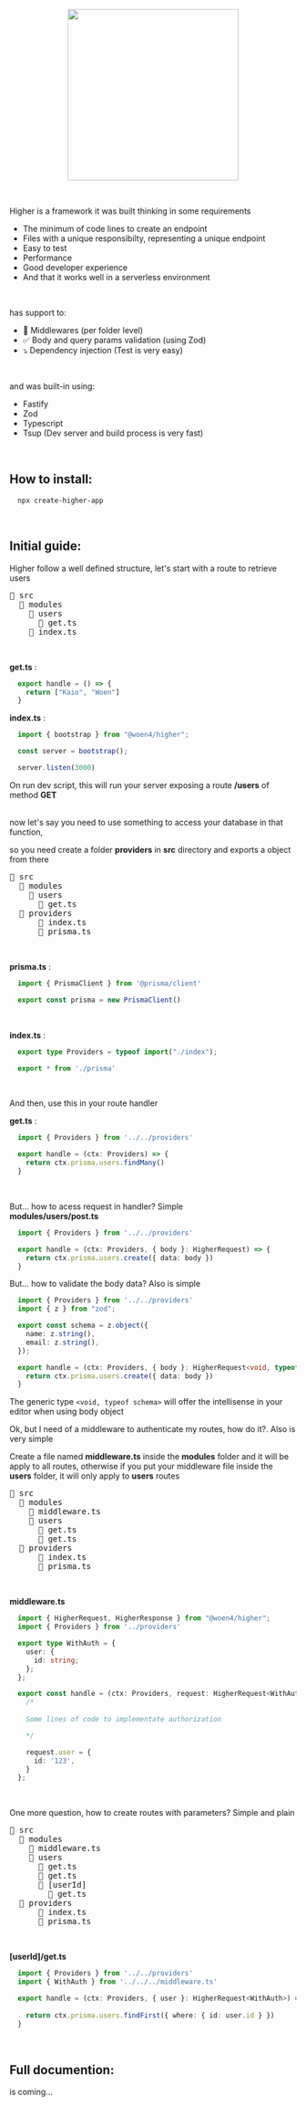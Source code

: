 <p align="center">
  <img src="https://i.imgur.com/a2Agwqa.jpeg" height="300"  />
</p>
&nbsp;
&nbsp;

Higher is a framework it was built thinking in some requirements
- The minimum of code lines to create an endpoint
- Files with a unique responsibilty, representing a unique endpoint
- Easy to test
- Performance
- Good developer experience
- And that it works well in a serverless environment

&nbsp;

has support to:
- 🔄 Middlewares (per folder level)
- ✅ Body and query params validation (using Zod)
- ⤵ Dependency injection (Test is very easy)
  
&nbsp;

and was built-in using:
- Fastify
- Zod
- Typescript
- Tsup (Dev server and build process is very fast)

&nbsp;
## How to install:
```
  npx create-higher-app
```

&nbsp;
## Initial guide:

Higher follow a well defined structure, let's start with a route to retrieve users
<pre>
📁 src
  📁 modules
    📁 users
      📄 get.ts
    📄 index.ts
</pre>
<br/>

**get.ts** :

```typescript
  export handle = () => {
    return ["Kaio", "Woen"]
  }
```

**index.ts** :
```typescript
  import { bootstrap } from "@woen4/higher";

  const server = bootstrap();

  server.listen(3000)
```

On run dev script, this will run your server exposing a route **/users** of method **GET**

<br/>
now let's say you need to use something to access your database in that function,

so you need create a folder **providers** in **src** directory and exports a object from there

<pre>
📁 src
  📁 modules
    📁 users
      📄 get.ts
  📁 providers
      📄 index.ts
      📄 prisma.ts
</pre>
<br/>

**prisma.ts** :

```typescript
  import { PrismaClient } from '@prisma/client'

  export const prisma = new PrismaClient()
```

<br/>

**index.ts** :

```typescript
  export type Providers = typeof import("./index");

  export * from './prisma'
```
<br/>

And then, use this in your route handler

**get.ts** :

```typescript
  import { Providers } from '../../providers'

  export handle = (ctx: Providers) => {
    return ctx.prisma.users.findMany()
  }
```
<br/>

But... how to acess request in handler? Simple
<br/>
**modules/users/post.ts**

```typescript
  import { Providers } from '../../providers'

  export handle = (ctx: Providers, { body }: HigherRequest) => {
    return ctx.prisma.users.create({ data: body })
  }
```

But... how to validate the body data? Also is simple

```typescript
  import { Providers } from '../../providers'
  import { z } from "zod";

  export const schema = z.object({
    name: z.string(),
    email: z.string(),
  });

  export handle = (ctx: Providers, { body }: HigherRequest<void, typeof schema>) => {
    return ctx.prisma.users.create({ data: body })
  }
```
The generic type ```<void, typeof schema>``` will offer the intellisense in your editor when using body object
<br />

Ok, but I need of a middleware to authenticate my routes, how do it?. Also is very simple
<br/>

Create a file named **middleware.ts** inside the **modules** folder and it will be apply to all routes, otherwise if you put your middleware file inside the **users** folder, it will only apply to **users** routes

<pre>
📁 src
  📁 modules
    📄 middleware.ts
    📁 users
      📄 get.ts
      📄 get.ts
  📁 providers
      📄 index.ts
      📄 prisma.ts
</pre>
<br/>

**middleware.ts**

```typescript
  import { HigherRequest, HigherResponse } from "@woen4/higher";
  import { Providers } from '../providers'

  export type WithAuth = {
    user: {
      id: string;
    };
  };

  export const handle = (ctx: Providers, request: HigherRequest<WithAuth>) => {
    /* 
    
    Some lines of code to implementate authorization

    */

    request.user = {
      id: '123',
    }
  };
```
<br />

One more question, how to create routes with parameters? Simple and plain

<pre>
📁 src
  📁 modules
    📄 middleware.ts
    📁 users
      📄 get.ts
      📄 get.ts
      📁 [userId]
        📄 get.ts
  📁 providers
      📄 index.ts
      📄 prisma.ts
</pre>
<br/>

**[userId]/get.ts**

```typescript
  import { Providers } from '../../providers'
  import { WithAuth } from '../../../middleware.ts'

  export handle = (ctx: Providers, { user }: HigherRequest<WithAuth>) => {
    
    return ctx.prisma.users.findFirst({ where: { id: user.id } })
  }
```

&nbsp;
## Full documention:
is coming...